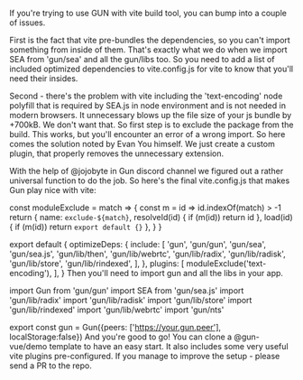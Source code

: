 If you're trying to use GUN with vite build tool, you can bump into a couple of issues.

First is the fact that vite pre-bundles the dependencies, so you can't import something from inside of them. That's exactly what we do when we import SEA from 'gun/sea' and all the gun/libs too. So you need to add a list of included optimized dependencies to vite.config.js for vite to know that you'll need their insides.

Second - there's the problem with vite including the 'text-encoding' node polyfill that is required by SEA.js in node environment and is not needed in modern browsers. It unnecessary blows up the file size of your js bundle by +700kB. We don't want that. So first step is to exclude the package from the build. This works, but you'll encounter an error of a wrong import. So here comes the solution noted by Evan You himself. We just create a custom plugin, that properly removes the unnecessary extension.

With the help of @jojobyte in Gun discord channel we figured out a rather universal function to do the job. So here's the final vite.config.js that makes Gun play nice with vite:

const moduleExclude = match => {
  const m = id => id.indexOf(match) > -1
  return {
    name: `exclude-${match}`,
    resolveId(id) {
      if (m(id)) return id
    },
    load(id) {
      if (m(id)) return `export default {}`
    },
  }
}

export default {
  optimizeDeps: {
    include: [
      'gun',
      'gun/gun',
      'gun/sea',
      'gun/sea.js',
      'gun/lib/then',
      'gun/lib/webrtc',
      'gun/lib/radix',
      'gun/lib/radisk',
      'gun/lib/store',
      'gun/lib/rindexed',
    ],
  },
  plugins: [
    moduleExclude('text-encoding'),
  ],
}
Then you'll need to import gun and all the libs in your app.

import Gun from 'gun/gun'
import SEA from 'gun/sea.js'
import 'gun/lib/radix'
import 'gun/lib/radisk'
import 'gun/lib/store'
import 'gun/lib/rindexed'
import 'gun/lib/webrtc'
import 'gun/nts'

export const gun = Gun({peers: ['https://your.gun.peer'], localStorage:false})
And you're good to go! You can clone a @gun-vue/demo template to have an easy start. It also includes some very useful vite plugins pre-configured. If you manage to improve the setup - please send a PR to the repo.